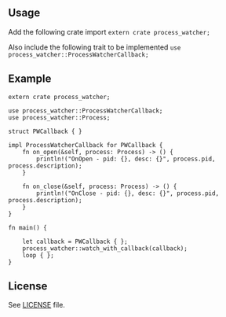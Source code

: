 ## Usage
Add the following crate import
```extern crate process_watcher;```

Also include the following trait to be implemented
```use process_watcher::ProcessWatcherCallback;```

## Example
```
extern crate process_watcher;

use process_watcher::ProcessWatcherCallback;
use process_watcher::Process;

struct PWCallback { }

impl ProcessWatcherCallback for PWCallback {
	fn on_open(&self, process: Process) -> () {
		println!("OnOpen - pid: {}, desc: {}", process.pid, process.description);
	}

	fn on_close(&self, process: Process) -> () {
		println!("OnClose - pid: {}, desc: {}", process.pid, process.description);
	}
}

fn main() {

	let callback = PWCallback { };
	process_watcher::watch_with_callback(callback);
	loop { };
}
```

## License

See [LICENSE](LICENSE) file.
